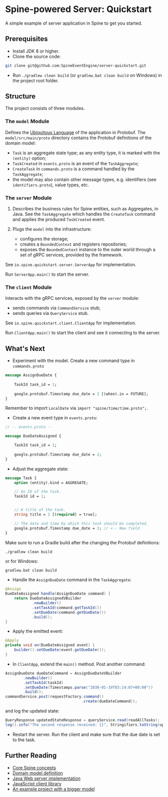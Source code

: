 # Spine-powered Server: Quickstart
A simple example of server application in Spine to get you started.

## Prerequisites

 * Install JDK 8 or higher.
 * Clone the source code: 
```bash
git clone git@github.com:SpineEventEngine/server-quickstart.git
```
 * Run `./gradlew clean build` (or `gradlew.bat clean build` on Windows) in the project root folder.

## Structure

The project consists of three modules.

### The `model` Module

Defines the [Ubiquitous Language](https://martinfowler.com/bliki/UbiquitousLanguage.html) 
of the application in Protobuf.
The `model/src/main/proto` directory contains the Protobuf definitions of the domain model:
 * `Task` is an aggregate state type; as any entity type, it is marked with the `(entity)` option;
 * `TaskCreated` in `events.proto` is an event of the `TaskAggregate`;
 * `CreateTask` in `commands.proto` is a command handled by the `TaskAggregate`;
 * the model may also contain other message types, e.g. identifiers (see `identifiers.proto`), value
 types, etc.

### The `server` Module

1. Describes the business rules for Spine entities, such as Aggregates, in Java.
See the `TaskAggregate` which handles the `CreateTask` command and applies the produced
`TaskCreated` event.

2. Plugs the `model` into the infrastructure: 
   * configures the storage;
   * creates a `BoundedContext` and registers repositories;
   * exposes the `BoundedContext` instance to the outer world through a set of gRPC services,
   provided by the framework.

See `io.spine.quickstart.server.ServerApp` for implementation. 

Run `ServerApp.main()` to start the server.

### The `client` Module

Interacts with the gRPC services, exposed by the `server` module: 
 * sends commands via `CommandService` stub;
 * sends queries via `QueryService` stub.

See `io.spine.quickstart.client.ClientApp` for implementation.

Run `ClientApp.main()` to start the client and see it connecting to the server.

## What's Next

 * Experiment with the model. Create a new command type in `commands.proto`
```proto
message AssignDueDate {
    
    TaskId task_id = 1;
    
    google.protobuf.Timestamp due_date = 2 [(when).in = FUTURE];
}
```
Remember to import `LocalDate` via `import "spine/time/time.proto";`.
 * Create a new event type in `events.proto`:
```proto
// -- events.proto --

message DueDateAssigned {

    TaskId task_id = 1;
    
    google.protobuf.Timestamp due_date = 2;   
}
```
 * Adjust the aggregate state:
```proto
message Task {
    option (entity).kind = AGGREGATE;

    // An ID of the task.
    TaskId id = 1;


    // A title of the task.
    string title = 2 [(required) = true];

    // The date and time by which this task should be completed.
    google.protobuf.Timestamp due_date = 3; // <-- New field
}
```
Make sure to run a Gradle build after the changing the Protobuf definitions: 
```bash
./gradlew clean build
```` 
or for Windows:
```
gradlew.bat clean build
```
 * Handle the `AssignDueDate` command in the `TaskAggregate`:
```java
@Assign
DueDateAssigned handle(AssignDueDate command) {
    return DueDateAssignedVBuilder
            .newBuilder()
            .setTaskId(command.getTaskId())
            .setDueDate(command.getDueDate())
            .build();
}
```
 * Apply the emitted event:
```java
@Apply
private void on(DueDateAssigned event) {
    builder().setDueDate(event.getDueDate());
}
```
 * In `ClientApp`, extend the `main()` method. Post another command:
```java
AssignDueDate dueDateCommand = AssignDueDateVBuilder
        .newBuilder()
        .setTaskId(taskId)
        .setDueDate(Timestamps.parse("2038-01-19T03:14:07+00:00"))
        .build();
commandService.post(requestFactory.command()
                                  .create(dueDateCommand));
```
and log the updated state:
```java
QueryResponse updatedStateResponse = queryService.read(readAllTasks);
log().info("The second response received: {}", Stringifiers.toString(updatedStateResponse));
```
 * Restart the server. Run the client and make sure that the due date is set to the task. 

## Further Reading
 * [Core Spine concepts](https://spine.io/docs/guides/concepts.html)
 * [Domain model definition](https://spine.io/docs/guides/model-definition.html)
 * [Java Web server implementation](https://github.com/SpineEventEngine/web)
 * [JavaScript client library](https://www.npmjs.com/package/spine-web)
 * [An example project with a bigger model](https://github.com/SpineEventEngine/todo-list)
